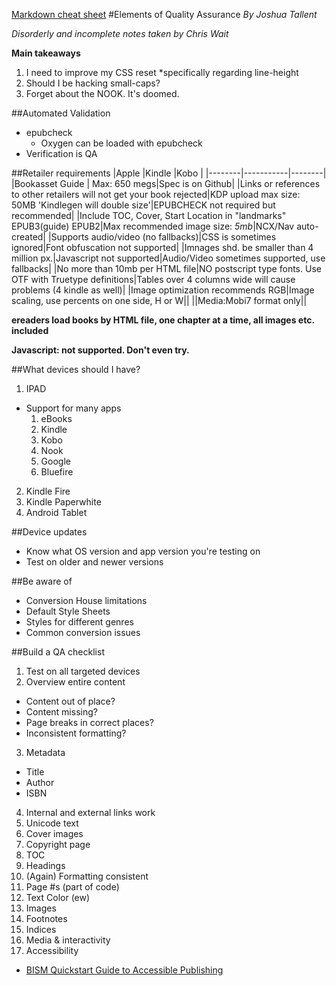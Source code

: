 
[Markdown cheat sheet](https://github.com/adam-p/markdown-here/wiki/Markdown-Cheatsheet)
#Elements of Quality Assurance 
_By Joshua Tallent_

*Disorderly and incomplete notes taken by Chris Wait*

__Main takeaways__
1. I need to improve my CSS reset
  *specifically regarding line-height
2. Should I be hacking small-caps?
3. Forget about the NOOK. It's doomed. 

##Automated Validation
* epubcheck
  * Oxygen can be loaded with epubcheck
* Verification is QA

##Retailer requirements
|Apple     |Kindle     |Kobo     |
|--------|-----------|--------|
|Bookasset Guide | Max: 650 megs|Spec is on Github|
|Links or references to other retailers will not get your book rejected|KDP upload max size: 50MB 'Kindlegen will double size'|EPUBCHECK not required but recommended|
|Include TOC, Cover, Start Location in "landmarks" EPUB3(guide) EPUB2|Max recommended image size: *5mb*|NCX/Nav auto-created|
|Supports audio/video (no fallbacks)|CSS is sometimes ignored|Font obfuscation not supported|
|Imnages shd. be smaller than 4 million px.|Javascript not supported|Audio/Video sometimes supported, use fallbacks|
|No more than 10mb per HTML file|NO postscript type fonts. Use OTF with Truetype definitions|Tables over 4 columns wide will cause problems (4 kindle as well)|
|Image optimization recommends RGB|Image scaling, use percents on one side, H or W||
||Media:Mobi7 format only||

__ereaders load books by HTML file, one chapter at a time, all images etc. included__

__Javascript: not supported. Don't even try.__

##What devices should I have?

1. IPAD
  * Support for many apps
    1. eBooks
    2. Kindle
    3. Kobo
    4. Nook
    5. Google
    6. Bluefire
2. Kindle Fire
3. Kindle Paperwhite
4. Android Tablet

##Device updates
  * Know what OS version and app version you're testing on
  * Test on older and newer versions

##Be aware of
* Conversion House limitations
* Default Style Sheets
* Styles for different genres
* Common conversion issues

##Build a QA checklist
1. Test on all targeted devices
2. Overview entire content
  * Content out of place?
  * Content missing?
  * Page breaks in correct places?
  * Inconsistent formatting?
 3. Metadata
   * Title
   * Author
   * ISBN
 4. Internal and external links work
 5. Unicode text
 6. Cover images
 7. Copyright page
 8. TOC
 9. Headings
 10. (Again) Formatting consistent
 11. Page #s (part of code)
 12. Text Color (ew)
 13. Images
 14. Footnotes
 15. Indices 
 16. Media & interactivity
 17. Accessibility
   * [BISM Quickstart Guide to Accessible Publishing](https://www.bisg.org/publications/bisg-quick-start-guide-accessible-publishing)

